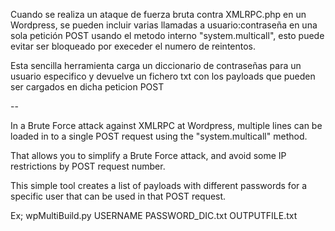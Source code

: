 Cuando se realiza un ataque de fuerza bruta contra XMLRPC.php en un Wordpress, se pueden incluir varias llamadas a usuario:contraseña en una sola petición POST usando el metodo interno "system.multicall", esto puede evitar ser bloqueado por execeder el numero de reintentos.

Esta sencilla herramienta carga un diccionario de contraseñas para un usuario especifico y devuelve un fichero txt con los payloads que pueden ser cargados en dicha peticion POST 


--

In a Brute Force attack against XMLRPC at Wordpress, multiple lines can be loaded in to a single POST request using the "system.multicall" method.

That allows you to simplify a Brute Force attack, and avoid some IP restrictions by POST request number.

This simple tool creates a list of payloads with different passwords for a specific user that can be used in that POST request.

Ex;
wpMultiBuild.py USERNAME PASSWORD_DIC.txt OUTPUTFILE.txt
